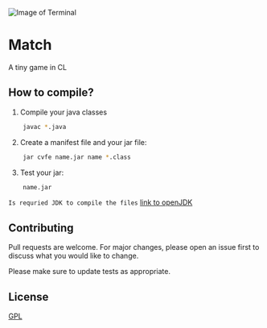 
![Image of Terminal](https://image.freepik.com/iconos-gratis/ventanas-terminal_318-9332.jpg)
# Match
 A tiny game in CL

## How to compile?
1. Compile your java classes
```bash
    javac *.java
```
2. Create a manifest file and your jar file:
```bash
    jar cvfe name.jar name *.class
```
3. Test your jar:
```bash
    name.jar
```
`Is requried JDK to compile the files` [link to openJDK](https://jdk.java.net/)

## Contributing
Pull requests are welcome. For major changes, please open an issue first to discuss what you would like to change.

Please make sure to update tests as appropriate.
 ## License
[GPL](https://www.gnu.org/licenses/gpl-3.0.html) 
